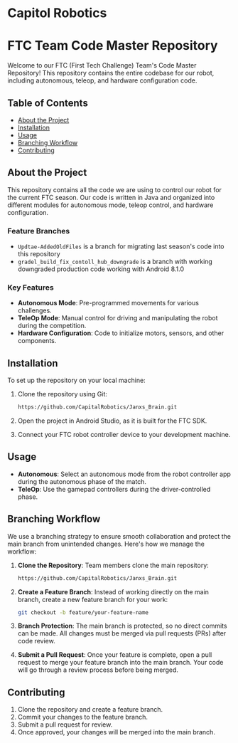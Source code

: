 # Capitol Robotics

# FTC Team Code Master Repository

Welcome to our FTC (First Tech Challenge) Team's Code Master Repository! This repository contains the entire codebase for our robot, including autonomous, teleop, and hardware configuration code.

## Table of Contents
- [About the Project](#about-the-project)
- [Installation](#installation)
- [Usage](#usage)
- [Branching Workflow](#branching-workflow)
- [Contributing](#contributing)


## About the Project
This repository contains all the code we are using to control our robot for the current FTC season. Our code is written in Java and organized into different modules for autonomous mode, teleop control, and hardware configuration.

### Feature Branches
- `Updtae-AddedOldFiles` is a branch for migrating last season's code into this repository
- `gradel_build_fix_contoll_hub_downgrade` is a branch with working downgraded production code working with Android 8.1.0

### Key Features
- **Autonomous Mode**: Pre-programmed movements for various challenges.
- **TeleOp Mode**: Manual control for driving and manipulating the robot during the competition.
- **Hardware Configuration**: Code to initialize motors, sensors, and other components.

## Installation
To set up the repository on your local machine:
1. Clone the repository using Git:
    ```bash
    https://github.com/CapitalRobotics/Janxs_Brain.git
    ```
2. Open the project in Android Studio, as it is built for the FTC SDK.

3. Connect your FTC robot controller device to your development machine.

## Usage
- **Autonomous**: Select an autonomous mode from the robot controller app during the autonomous phase of the match.
- **TeleOp**: Use the gamepad controllers during the driver-controlled phase.

## Branching Workflow

We use a branching strategy to ensure smooth collaboration and protect the main branch from unintended changes. Here's how we manage the workflow:

1. **Clone the Repository**: Team members clone the main repository:
    ```bash
    https://github.com/CapitalRobotics/Janxs_Brain.git
    ```

2. **Create a Feature Branch**: Instead of working directly on the main branch, create a new feature branch for your work:
    ```bash
    git checkout -b feature/your-feature-name
    ```

3. **Branch Protection**: The main branch is protected, so no direct commits can be made. All changes must be merged via pull requests (PRs) after code review.

4. **Submit a Pull Request**: Once your feature is complete, open a pull request to merge your feature branch into the main branch. Your code will go through a review process before being merged.

## Contributing
1. Clone the repository and create a feature branch.
2. Commit your changes to the feature branch.
3. Submit a pull request for review.
4. Once approved, your changes will be merged into the main branch.



